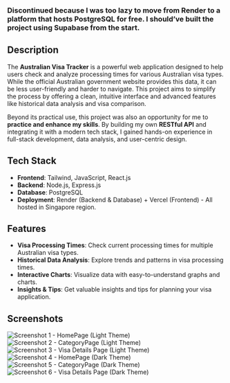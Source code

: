 ### Discontinued because I was too lazy to move from Render to a platform that hosts PostgreSQL for free. I should’ve built the project using Supabase from the start. 
## **Description**  
The **Australian Visa Tracker** is a powerful web application designed to help users check and analyze processing times for various Australian visa types. While the official Australian government website provides this data, it can be less user-friendly and harder to navigate. This project aims to simplify the process by offering a clean, intuitive interface and advanced features like historical data analysis and visa comparison.

Beyond its practical use, this project was also an opportunity for me to **practice and enhance my skills**. By building my own **RESTful API** and integrating it with a modern tech stack, I gained hands-on experience in full-stack development, data analysis, and user-centric design. 


## **Tech Stack** 
- **Frontend**: Tailwind, JavaScript, React.js  
- **Backend**: Node.js, Express.js  
- **Database**: PostgreSQL    
- **Deployment**: Render (Backend & Database) + Vercel (Frontend) - All hosted in Singapore region.

## **Features**   
- **Visa Processing Times**: Check current processing times for multiple Australian visa types.  
- **Historical Data Analysis**: Explore trends and patterns in visa processing times. 
- **Interactive Charts**: Visualize data with easy-to-understand graphs and charts.  
- **Insights & Tips**: Get valuable insights and tips for planning your visa application.  

## **Screenshots** 
![Screenshot 1 - HomePage (Light Theme)](https://i.imgur.com/HOlPViq.png)  
![Screenshot 2 - CategoryPage (Light Theme)](https://i.imgur.com/WlFP3jC.png)  
![Screenshot 3 - Visa Details Page (Light Theme)](https://i.imgur.com/yjwPZoz.png)  
![Screenshot 4 - HomePage (Dark Theme)](https://i.imgur.com/f6Oifd1.png)  
![Screenshot 5 - CategoryPage (Dark Theme)](https://i.imgur.com/c8X47Ok.png)  
![Screenshot 6 - Visa Details Page (Dark Theme)](https://i.imgur.com/s6K7vwJ.png)  
